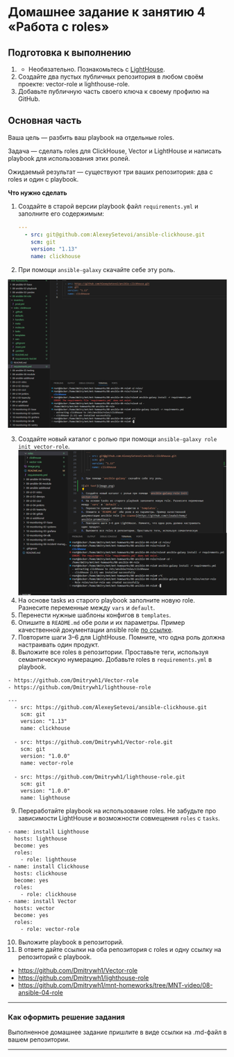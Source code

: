 # Домашнее задание к занятию 4 «Работа с roles»

## Подготовка к выполнению

1. * Необязательно. Познакомьтесь с [LightHouse](https://youtu.be/ymlrNlaHzIY?t=929).
2. Создайте два пустых публичных репозитория в любом своём проекте: vector-role и lighthouse-role.
3. Добавьте публичную часть своего ключа к своему профилю на GitHub.

## Основная часть

Ваша цель — разбить ваш playbook на отдельные roles. 

Задача — сделать roles для ClickHouse, Vector и LightHouse и написать playbook для использования этих ролей. 

Ожидаемый результат — существуют три ваших репозитория: два с roles и один с playbook.

**Что нужно сделать**

1. Создайте в старой версии playbook файл `requirements.yml` и заполните его содержимым:

   ```yaml
   ---
     - src: git@github.com:AlexeySetevoi/ansible-clickhouse.git
       scm: git
       version: "1.13"
       name: clickhouse 
   ```

2. При помощи `ansible-galaxy` скачайте себе эту роль.

![alt text](image.png)

3. Создайте новый каталог с ролью при помощи `ansible-galaxy role init vector-role`.
![alt text](image-1.png)
4. На основе tasks из старого playbook заполните новую role. Разнесите переменные между `vars` и `default`. 
5. Перенести нужные шаблоны конфигов в `templates`.
6. Опишите в `README.md` обе роли и их параметры. Пример качественной документации ansible role [по ссылке](https://github.com/cloudalchemy/ansible-prometheus).
7. Повторите шаги 3–6 для LightHouse. Помните, что одна роль должна настраивать один продукт.
8. Выложите все roles в репозитории. Проставьте теги, используя семантическую нумерацию. Добавьте roles в `requirements.yml` в playbook.

```
- https://github.com/Dmitrywh1/Vector-role
- https://github.com/Dmitrywh1/lighthouse-role
```

```
---
  - src: https://github.com/AlexeySetevoi/ansible-clickhouse.git
    scm: git
    version: "1.13"
    name: clickhouse
    
  - src: https://github.com/Dmitrywh1/Vector-role.git
    scm: git
    version: "1.0.0"
    name: vector-role

  - src: https://github.com/Dmitrywh1/lighthouse-role.git
    scm: git
    version: "1.0.0"
    name: lighthouse
```

9. Переработайте playbook на использование roles. Не забудьте про зависимости LightHouse и возможности совмещения `roles` с `tasks`.

```
- name: install Lighthouse
  hosts: lighthouse
  become: yes
  roles:
    - role: lighthouse
- name: install Clickhouse
  hosts: clickhouse
  become: yes
  roles:
    - role: clickhouse
- name: install Vector
  hosts: vector
  become: yes
  roles:
    - role: vector-role
```

10. Выложите playbook в репозиторий.
11. В ответе дайте ссылки на оба репозитория с roles и одну ссылку на репозиторий с playbook.

- https://github.com/Dmitrywh1/Vector-role
- https://github.com/Dmitrywh1/lighthouse-role
- https://github.com/Dmitrywh1/mnt-homeworks/tree/MNT-video/08-ansible-04-role

---

### Как оформить решение задания

Выполненное домашнее задание пришлите в виде ссылки на .md-файл в вашем репозитории.

---
